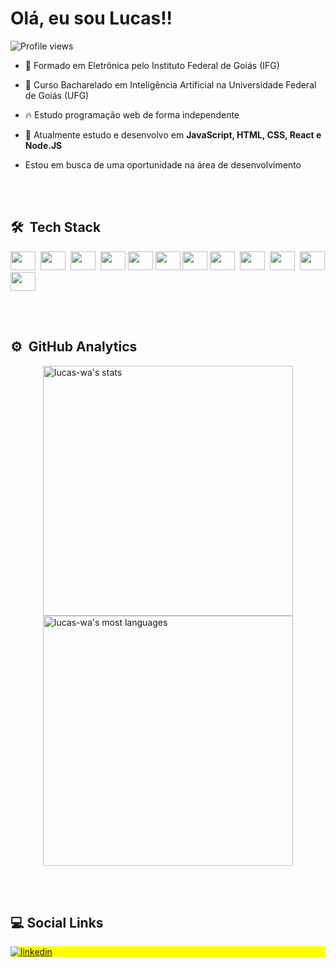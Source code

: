 <!--<img align="right" height="590em" src="https://raw.githubusercontent.com/gist/lucas-wa/a6696225ffc8a64e25bede3387f7e7a2/raw/828608b37626db6daab1247ff332be4d057b0793/Profile_card.svg"/>-->

<h1 align="left">Olá, eu sou Lucas!!</h1>



<p align="left"> <img src="https://komarev.com/ghpvc/?username=lucas-wa&color=yellow" alt="Profile views" /> </p>

- 🔭 Formado em Eletrônica pelo Instituto Federal de Goiás (IFG)

- 🧠 Curso Bacharelado em Inteligência Artificial na Universidade Federal de Goiás (UFG)

- 🔥 Estudo programação web de forma independente

- 💬 Atualmente estudo e desenvolvo em **JavaScript, HTML, CSS, React e Node.JS**

- Estou em busca de uma oportunidade na área de desenvolvimento

<br><br>

## 🛠 &nbsp;Tech Stack

<img width="40" height="30" src="https://cdn.jsdelivr.net/gh/devicons/devicon/icons/javascript/javascript-original.svg" />&nbsp;
<img width="40" height="30" src="https://cdn.jsdelivr.net/gh/devicons/devicon/icons/html5/html5-original.svg" />&nbsp;
<img width="40" height="30" src="https://cdn.jsdelivr.net/gh/devicons/devicon/icons/css3/css3-original.svg" />&nbsp;
<img width="40"  height="30" src="https://cdn.jsdelivr.net/gh/devicons/devicon/icons/python/python-original.svg" />
<img width="40"  height="30" src="https://cdn.jsdelivr.net/gh/devicons/devicon/icons/react/react-original.svg" />
<img width="40"  height="30" src="https://cdn.jsdelivr.net/gh/devicons/devicon/icons/tailwindcss/tailwindcss-plain.svg" />
<img width="40"  height="30" src="https://cdn.jsdelivr.net/gh/devicons/devicon/icons/nextjs/nextjs-original.svg" />
<img width="40" height="30" src="https://cdn.jsdelivr.net/gh/devicons/devicon/icons/nodejs/nodejs-original.svg" />&nbsp;
<img width="40" height="30" src="https://cdn.jsdelivr.net/gh/devicons/devicon/icons/git/git-original.svg" />&nbsp;
<img width="40" height="30" src="https://cdn.jsdelivr.net/gh/devicons/devicon/icons/github/github-original.svg" />&nbsp;
<img width="40"  height="30" src="https://cdn.jsdelivr.net/gh/devicons/devicon/icons/firebase/firebase-plain.svg" />
<img width="40"  height="30" src="https://cdn.jsdelivr.net/gh/devicons/devicon/icons/figma/figma-original.svg" />

<br><br>

## ⚙️ &nbsp;GitHub Analytics

<div style="display:flex; flex-direction:column; justify-content:center; align-items:center; width:100%;">
  <div>
    <img width="400em" src="https://github-readme-stats.vercel.app/api?username=lucas-wa&show_icons=true&theme=dracula" alt="lucas-wa's stats"/>
  </div>
  <div>
    <img width="400em" src="https://github-readme-stats.vercel.app/api/top-langs/?username=lucas-wa&layout=compact&theme=dracula" alt="lucas-wa's most languages"/>
  </div>
</div>

<br><br>

## :computer: Social Links

<p align="left" style="background:yellow">
<a href="https://www.linkedin.com/in/lucas-wa/" target="_blank">
  <img align="center" src="https://img.shields.io/badge/LinkedIn-0077B5?style=for-the-badge&logo=linkedin&logoColor=white" alt="linkedin"/>
</a>
<!-- <a href="https://www.instagram.com/lucas_w.a" target="_blank">
 <img align="center" src="https://img.shields.io/badge/Instagram-E4405F?style=for-the-badge&logo=instagram&logoColor=white" alt="instagram"/>
</a> -->
</p>
